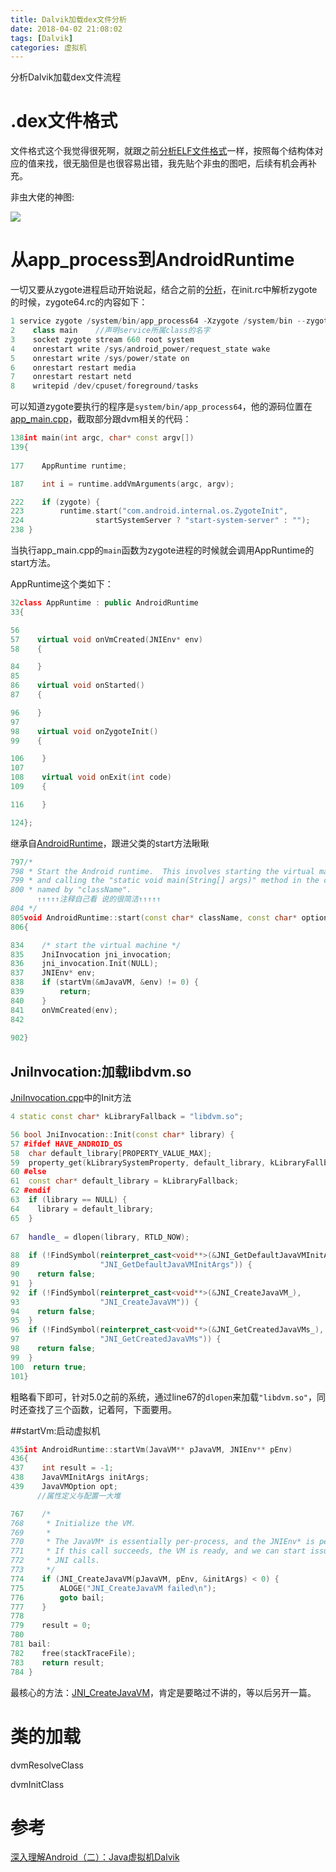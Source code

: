 ```yaml
---
title: Dalvik加载dex文件分析
date: 2018-04-02 21:08:02
tags: [Dalvik]  
categories: 虚拟机
---
```

分析Dalvik加载dex文件流程
<!-- more -->  

# .dex文件格式

文件格式这个我觉得很死啊，就跟之前[分析ELF文件格式](https://melonwxd.github.io/2017/11/19/inject-1-elf/)一样，按照每个结构体对应的值来找，很无脑但是也很容易出错，我先贴个非虫的图吧，后续有机会再补充。

非虫大佬的神图:

![](http://img.blog.csdn.net/20160215152236880?watermark/2/text/aHR0cDovL2Jsb2cuY3Nkbi5uZXQv/font/5a6L5L2T/fontsize/400/fill/I0JBQkFCMA==/dissolve/70/gravity/Center)



# 从app_process到AndroidRuntime

一切又要从zygote进程启动开始说起，结合之前的[分析](https://melonwxd.github.io/2017/12/08/Android启动流程/ )，在init.rc中解析zygote的时候，zygote64.rc的内容如下：

```cpp
1 service zygote /system/bin/app_process64 -Xzygote /system/bin --zygote --start-system-server
2    class main    //声明service所属class的名字
3    socket zygote stream 660 root system
4    onrestart write /sys/android_power/request_state wake
5    onrestart write /sys/power/state on
6    onrestart restart media
7    onrestart restart netd
8    writepid /dev/cpuset/foreground/tasks
```



可以知道zygote要执行的程序是`system/bin/app_process64`，他的源码位置在[app_main.cpp](http://androidxref.com/4.4.4_r1/xref/frameworks/base/cmds/app_process/app_main.cpp)，截取部分跟dvm相关的代码：

```cpp
138int main(int argc, char* const argv[])
139{
  
177    AppRuntime runtime;

187    int i = runtime.addVmArguments(argc, argv);

222    if (zygote) {
223        runtime.start("com.android.internal.os.ZygoteInit",
224                startSystemServer ? "start-system-server" : "");
238 }
```

当执行app_main.cpp的`main`函数为zygote进程的时候就会调用AppRuntime的start方法。

AppRuntime这个类如下：

```cpp
32class AppRuntime : public AndroidRuntime
33{

56
57    virtual void onVmCreated(JNIEnv* env)
58    {

84    }
85
86    virtual void onStarted()
87    {

96    }
97
98    virtual void onZygoteInit()
99    {

106    }
107
108    virtual void onExit(int code)
109    {

116    }

124};
```

继承自[AndroidRuntime](http://androidxref.com/4.4.4_r1/xref/frameworks/base/core/jni/AndroidRuntime.cpp)，跟进父类的start方法瞅瞅

```cpp
797/*
798 * Start the Android runtime.  This involves starting the virtual machine
799 * and calling the "static void main(String[] args)" method in the class
800 * named by "className".
      ↑↑↑↑↑注释自己看 说的很简洁↑↑↑↑↑
804 */
805void AndroidRuntime::start(const char* className, const char* options)
806{

834    /* start the virtual machine */
835    JniInvocation jni_invocation;
836    jni_invocation.Init(NULL);
837    JNIEnv* env;
838    if (startVm(&mJavaVM, &env) != 0) {
839        return;
840    }
841    onVmCreated(env);
842
  
902}
```

## JniInvocation:加载libdvm.so

[JniInvocation.cpp](http://androidxref.com/4.4.4_r1/xref/libnativehelper/JniInvocation.cpp)中的Init方法

```cpp
4 static const char* kLibraryFallback = "libdvm.so";

56 bool JniInvocation::Init(const char* library) {
57 #ifdef HAVE_ANDROID_OS
58  char default_library[PROPERTY_VALUE_MAX];
59  property_get(kLibrarySystemProperty, default_library, kLibraryFallback);
60 #else
61  const char* default_library = kLibraryFallback;
62 #endif
63  if (library == NULL) {
64    library = default_library;
65  }
  
67  handle_ = dlopen(library, RTLD_NOW);
  
88  if (!FindSymbol(reinterpret_cast<void**>(&JNI_GetDefaultJavaVMInitArgs_),
89                  "JNI_GetDefaultJavaVMInitArgs")) {
90    return false;
91  }
92  if (!FindSymbol(reinterpret_cast<void**>(&JNI_CreateJavaVM_),
93                  "JNI_CreateJavaVM")) {
94    return false;
95  }
96  if (!FindSymbol(reinterpret_cast<void**>(&JNI_GetCreatedJavaVMs_),
97                  "JNI_GetCreatedJavaVMs")) {
98    return false;
99  }
100  return true;
101}
```

粗略看下即可，针对5.0之前的系统，通过line67的`dlopen`来加载`"libdvm.so"`，同时还查找了三个函数，记着阿，下面要用。

##startVm:启动虚拟机

```cpp
435int AndroidRuntime::startVm(JavaVM** pJavaVM, JNIEnv** pEnv)
436{
437    int result = -1;
438    JavaVMInitArgs initArgs;
439    JavaVMOption opt;
      //属性定义与配置一大堆

767    /*
768     * Initialize the VM.
769     *
770     * The JavaVM* is essentially per-process, and the JNIEnv* is per-thread.
771     * If this call succeeds, the VM is ready, and we can start issuing
772     * JNI calls.
773     */
774    if (JNI_CreateJavaVM(pJavaVM, pEnv, &initArgs) < 0) {
775        ALOGE("JNI_CreateJavaVM failed\n");
776        goto bail;
777    }
778
779    result = 0;
780
781 bail:
782    free(stackTraceFile);
783    return result;
784 }

```

最核心的方法：[JNI_CreateJavaVM](http://androidxref.com/4.4.4_r1/xref/dalvik/vm/Jni.cpp)，肯定是要略过不讲的，等以后另开一篇。

# 类的加载

dvmResolveClass

dvmInitClass

# 参考

[深入理解Android（二）：Java虚拟机Dalvik](http://www.infoq.com/cn/articles/android-in-depth-dalvik)